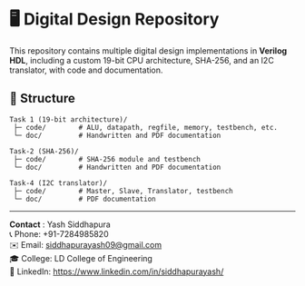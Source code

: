 # 🖥️ Digital Design Repository

This repository contains multiple digital design implementations in **Verilog HDL**, including a custom 19-bit CPU architecture, SHA-256, and an I2C translator, with code and documentation.

## 📂 Structure

```
Task 1 (19-bit architecture)/
 ├─ code/        # ALU, datapath, regfile, memory, testbench, etc.
 └─ doc/         # Handwritten and PDF documentation

Task-2 (SHA-256)/
 ├─ code/        # SHA-256 module and testbench
 └─ doc/         # Handwritten and PDF documentation

Task-4 (I2C translator)/
 ├─ code/        # Master, Slave, Translator, testbench
 └─ doc/         # PDF documentation
```

---

**Contact** : Yash Siddhapura <br> 
📞 Phone: +91-7284985820 <br>
✉️ Email: siddhapurayash09@gmail.com <br>
🎓 College: LD College of Engineering <br>
🔗 LinkedIn: https://www.linkedin.com/in/siddhapurayash/ <br>
